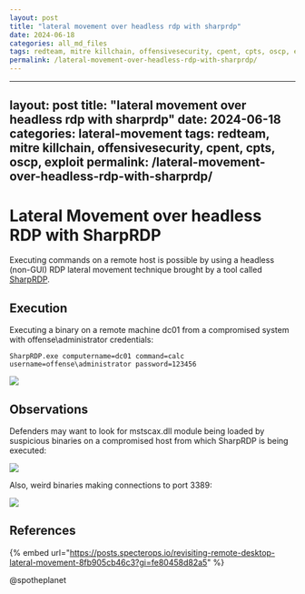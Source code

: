 ```yaml
---
layout: post
title: "lateral movement over headless rdp with sharprdp"
date: 2024-06-18
categories: all_md_files
tags: redteam, mitre killchain, offensivesecurity, cpent, cpts, oscp, exploit
permalink: /lateral-movement-over-headless-rdp-with-sharprdp/
---
```


---
layout: post
title: "lateral movement over headless rdp with sharprdp"
date: 2024-06-18
categories: lateral-movement
tags: redteam, mitre killchain, offensivesecurity, cpent, cpts, oscp, exploit
permalink: /lateral-movement-over-headless-rdp-with-sharprdp/
---

# Lateral Movement over headless RDP with SharpRDP

Executing commands on a remote host is possible by using a headless (non-GUI) RDP lateral movement technique brought by a tool called [SharpRDP](https://posts.specterops.io/revisiting-remote-desktop-lateral-movement-8fb905cb46c3?gi=fe80458d82a5).

## Execution

Executing a binary on a remote machine dc01 from a compromised system with offense\administrator credentials:

```
SharpRDP.exe computername=dc01 command=calc username=offense\administrator password=123456
```

![](<../../.gitbook/assets/image (476).png>)

## Observations

Defenders may want to look for mstscax.dll module being loaded by suspicious binaries on a compromised host from which SharpRDP is being executed:

![](<../../.gitbook/assets/image (477).png>)

Also, weird binaries making connections to port 3389:

![](<../../.gitbook/assets/image (478).png>)

## References

{% embed url="https://posts.specterops.io/revisiting-remote-desktop-lateral-movement-8fb905cb46c3?gi=fe80458d82a5" %}

@spotheplanet
